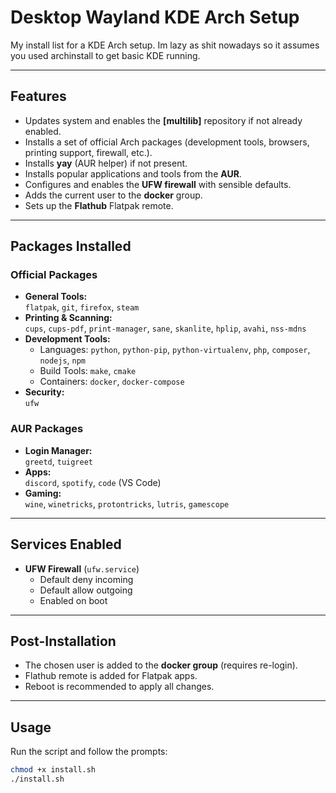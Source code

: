 # Desktop Wayland KDE Arch Setup
My install list for a KDE Arch setup. Im lazy as shit nowadays so it assumes you used archinstall to get basic KDE running.

---

## Features

- Updates system and enables the **[multilib]** repository if not already enabled.
- Installs a set of official Arch packages (development tools, browsers, printing support, firewall, etc.).
- Installs **yay** (AUR helper) if not present.
- Installs popular applications and tools from the **AUR**.
- Configures and enables the **UFW firewall** with sensible defaults.
- Adds the current user to the **docker** group.
- Sets up the **Flathub** Flatpak remote.

---

## Packages Installed

### Official Packages
- **General Tools:**  
  `flatpak`, `git`, `firefox`, `steam`
- **Printing & Scanning:**  
  `cups`, `cups-pdf`, `print-manager`, `sane`, `skanlite`, `hplip`, `avahi`, `nss-mdns`
- **Development Tools:**  
  - Languages: `python`, `python-pip`, `python-virtualenv`, `php`, `composer`, `nodejs`, `npm`  
  - Build Tools: `make`, `cmake`  
  - Containers: `docker`, `docker-compose`
- **Security:**  
  `ufw`

### AUR Packages
- **Login Manager:**  
  `greetd`, `tuigreet`
- **Apps:**  
  `discord`, `spotify`, `code` (VS Code)
- **Gaming:**  
  `wine`, `winetricks`, `protontricks`, `lutris`, `gamescope`

---

## Services Enabled
- **UFW Firewall** (`ufw.service`)  
  - Default deny incoming  
  - Default allow outgoing  
  - Enabled on boot  

---

## Post-Installation
- The chosen user is added to the **docker group** (requires re-login).
- Flathub remote is added for Flatpak apps.
- Reboot is recommended to apply all changes.

---

## Usage

Run the script and follow the prompts:

```bash
chmod +x install.sh
./install.sh



